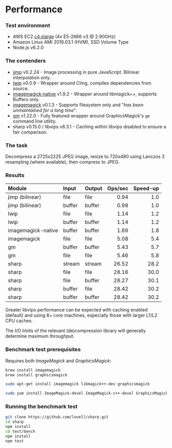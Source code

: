 # Performance

### Test environment

* AWS EC2 [c4.xlarge](http://aws.amazon.com/ec2/instance-types/#c4) (4x E5-2666 v3 @ 2.90GHz)
* Amazon Linux AMI 2016.03.1 (HVM), SSD Volume Type
* Node.js v6.2.0

### The contenders

* [jimp](https://www.npmjs.com/package/jimp) v0.2.24 - Image processing in pure JavaScript. Bilinear interpolation only.
* [lwip](https://www.npmjs.com/package/lwip) v0.0.9 - Wrapper around CImg, compiles dependencies from source.
* [imagemagick-native](https://www.npmjs.com/package/imagemagick-native) v1.9.2 - Wrapper around libmagick++, supports Buffers only.
* [imagemagick](https://www.npmjs.com/package/imagemagick) v0.1.3 - Supports filesystem only and "*has been unmaintained for a long time*".
* [gm](https://www.npmjs.com/package/gm) v1.22.0 - Fully featured wrapper around GraphicsMagick's `gm` command line utility.
* sharp v0.15.0 / libvips v8.3.1 - Caching within libvips disabled to ensure a fair comparison.

### The task

Decompress a 2725x2225 JPEG image,
resize to 720x480 using Lanczos 3 resampling (where available),
then compress to JPEG.

### Results

| Module             | Input  | Output | Ops/sec | Speed-up |
| :----------------- | :----- | :----- | ------: | -------: |
| jimp (bilinear)    | file   | file   |    0.94 |      1.0 |
| jimp (bilinear)    | buffer | buffer |    0.98 |      1.0 |
| lwip               | file   | file   |    1.14 |      1.2 |
| lwip               | buffer | buffer |    1.14 |      1.2 |
| imagemagick-native | buffer | buffer |    1.66 |      1.8 |
| imagemagick        | file   | file   |    5.08 |      5.4 |
| gm                 | buffer | buffer |    5.43 |      5.7 |
| gm                 | file   | file   |    5.46 |      5.8 |
| sharp              | stream | stream |   26.52 |     28.2 |
| sharp              | file   | file   |   28.16 |     30.0 |
| sharp              | file   | buffer |   28.27 |     30.1 |
| sharp              | buffer | file   |   28.42 |     30.2 |
| sharp              | buffer | buffer |   28.42 |     30.2 |

Greater libvips performance can be expected with caching enabled (default)
and using 8+ core machines, especially those with larger L1/L2 CPU caches.

The I/O limits of the relevant (de)compression library will generally determine maximum throughput.

### Benchmark test prerequisites

Requires both _ImageMagick_ and _GraphicsMagick_:

```sh
brew install imagemagick
brew install graphicsmagick
```

```sh
sudo apt-get install imagemagick libmagick++-dev graphicsmagick
```

```sh
sudo yum install ImageMagick-devel ImageMagick-c++-devel GraphicsMagick
```

### Running the benchmark test

```sh
git clone https://github.com/lovell/sharp.git
cd sharp
npm install
cd test/bench
npm install
npm test
```
